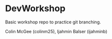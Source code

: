 # DevWorkshop
Basic workshop repo to practice git branching.

Colin McGee (colinm25), Ijahmin Balser (ijahminb)
